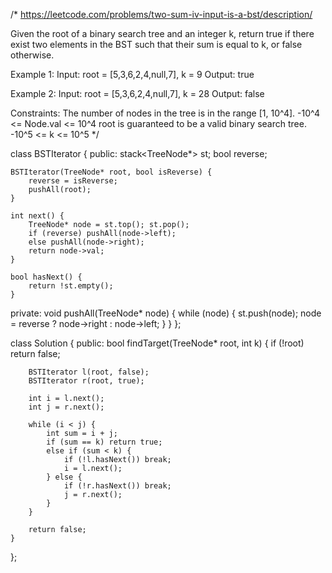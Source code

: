 /*
https://leetcode.com/problems/two-sum-iv-input-is-a-bst/description/

Given the root of a binary search tree and an integer k, return true if there exist two elements in the BST such that their sum is equal to k, or false otherwise.

Example 1:
Input: root = [5,3,6,2,4,null,7], k = 9
Output: true

Example 2:
Input: root = [5,3,6,2,4,null,7], k = 28
Output: false

Constraints:
The number of nodes in the tree is in the range [1, 10^4].
-10^4 <= Node.val <= 10^4
root is guaranteed to be a valid binary search tree.
-10^5 <= k <= 10^5
*/

class BSTIterator {
public:
    stack<TreeNode*> st;
    bool reverse;

    BSTIterator(TreeNode* root, bool isReverse) {
        reverse = isReverse;
        pushAll(root);
    }

    int next() {
        TreeNode* node = st.top(); st.pop();
        if (reverse) pushAll(node->left);
        else pushAll(node->right);
        return node->val;
    }

    bool hasNext() {
        return !st.empty();
    }

private:
    void pushAll(TreeNode* node) {
        while (node) {
            st.push(node);
            node = reverse ? node->right : node->left;
        }
    }
};

class Solution {
public:
    bool findTarget(TreeNode* root, int k) {
        if (!root) return false;

        BSTIterator l(root, false);
        BSTIterator r(root, true);

        int i = l.next();
        int j = r.next();

        while (i < j) {
            int sum = i + j;
            if (sum == k) return true;
            else if (sum < k) {
                if (!l.hasNext()) break;
                i = l.next();
            } else {
                if (!r.hasNext()) break;
                j = r.next();
            }
        }

        return false;
    }
};